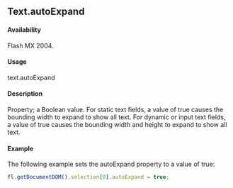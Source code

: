 ## Text.autoExpand

#### Availability

Flash MX 2004.

#### Usage

text.autoExpand

#### Description

Property; a Boolean value. For static text fields, a value of true causes the bounding width to expand to show all text. For dynamic or input text fields, a value of true causes the bounding width and height to expand to show all text.

#### Example

The following example sets the autoExpand property to a value of true:

```javascript
fl.getDocumentDOM().selection[0].autoExpand = true;
```
